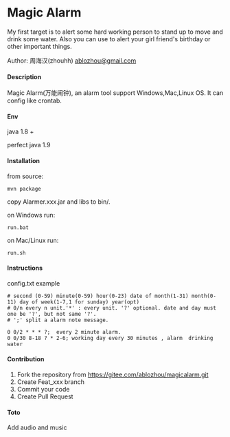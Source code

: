 # Magic Alarm
My first target is to alert some hard working person to stand up to move and drink some water.
Also you can use to alert your girl friend's birthday or other important things.

Author: 周海汉(zhouhh) <ablozhou@gmail.com>

#### Description
Magic Alarm(万能闹钟), an alarm tool support Windows,Mac,Linux OS.
It can config like crontab.

#### Env
java 1.8 +

perfect java 1.9

#### Installation

from source:
```
mvn package
```
copy Alarmer.xxx.jar and libs to bin/.

on Windows run:
```
run.bat
```
on Mac/Linux run:
```
run.sh
```


#### Instructions

config.txt example
```
# second (0-59) minute(0-59) hour(0-23) date of month(1-31) month(0-11) day of week(1-7,1 for sunday) year(opt) 
# 0/n every n unit.'*' : every unit. '?' optional. date and day must one be '?', but not same '?'.
# ';' split a alarm note message.

0 0/2 * * * ?;  every 2 minute alarm.
0 0/30 8-18 ? * 2-6; working day every 30 minutes , alarm  drinking water
```

#### Contribution

1.  Fork the repository from https://gitee.com/ablozhou/magicalarm.git
2.  Create Feat_xxx branch
3.  Commit your code
4.  Create Pull Request

#### Toto
Add audio and music